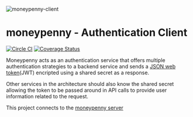 ![moneypenny-client](https://upload.wikimedia.org/wikipedia/en/9/9b/Miss_Moneypenny_by_Lois_Maxwell.jpg)

# moneypenny - Authentication Client

[![Circle CI](https://circleci.com/gh/blueflag/moneypenny/tree/master.svg?style=shield&circle-token=0627ef84b056dbf221c6b6a5025c101cdfbc8991)](https://circleci.com/gh/blueflag/moneypenny-client/tree/master) 
[![Coverage Status](https://coveralls.io/repos/blueflag/moneypenny/badge.svg?branch=test&service=github&t=KTAhQi)](https://coveralls.io/github/blueflag/moneypenny-client?branch=master)

Moneypenny acts as an authentication service that offers multiple authentication strategies to a backend service and sends a [JSON web token](http://jwt.io/)(JWT) encripted using a shared secret as a response.

Other services in the architecture should also know the shared secret allowing the token to be passed around in API calls to provide user information related to the request.

This project connects to the [moneypenny server](https://github.com/blueflag/moneypenny)

